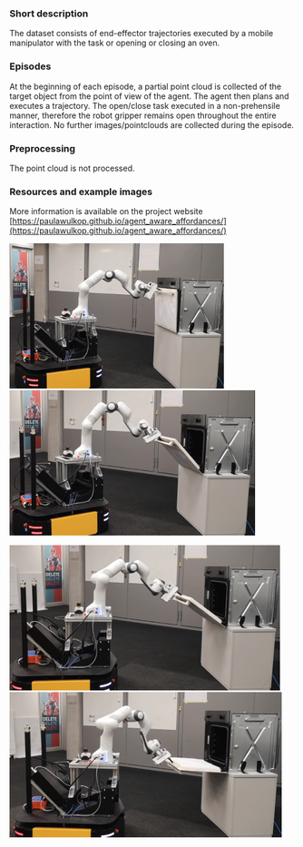 ### Short description
The dataset consists of end-effector trajectories executed by a mobile manipulator with the task or opening or closing an oven. 
### Episodes
At the beginning of each episode, a partial point cloud is collected of the target object from the point of view of the agent. The agent then plans and executes a trajectory. The open/close task executed in a non-prehensile manner, therefore the robot gripper remains open throughout the entire interaction. No further images/pointclouds are collected during the episode.
### Preprocessing
The point cloud is not processed. 
### Resources and example images
More information is available on the project website [https://paulawulkop.github.io/agent_aware_affordances/](https://paulawulkop.github.io/agent_aware_affordances/)
<p float="left">
  <img src="assets/real_open_1.png" height="256" />
  <img src="assets/real_open_2.png" height="256" /> 
</p>

<p float="left">
  <img src="assets/real_open_3.png" height="256" />
  <img src="assets/real_open_4.png" height="256" />
</p>